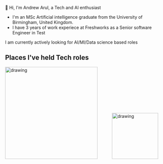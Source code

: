 👋 Hi, I'm Andrew Arul, a Tech and AI enthusiast
<br>
- I'm an MSc Artificial intelligence graduate from the University of Birmingham, United Kingdom.
- I have 3 years of work experiece at Freshworks as a Senior software Engineer in Test

I am currently actively looking for AI/Ml/Data science based roles

## Places I've held Tech roles

<img src="https://github.com/user-attachments/assets/e1626adc-b006-4e09-9be2-16ac5ac1e69c" alt="drawing" width="300"/>
&nbsp;&nbsp;&nbsp;&nbsp;&nbsp;&nbsp;&nbsp;&nbsp;&nbsp;&nbsp;
<img src="https://github.com/user-attachments/assets/f6633bd9-f12d-41b8-98c0-d1a8e0657a56" alt="drawing" width="150"/>




<!---
andymartin72/andymartin72 is a ✨ special ✨ repository because its `README.md` (this file) appears on your GitHub profile.
You can click the Preview link to take a look at your changes.
--->
